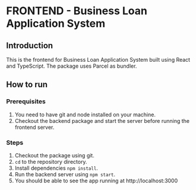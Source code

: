 # FRONTEND - Business Loan Application System

## Introduction
This is the frontend for Business Loan Application System built using React and TypeScript.
The package uses Parcel as bundler.

## How to run
### Prerequisites
1. You need to have git and node installed on your machine.
2. Checkout the backend package and start the server before running the frontend server.

### Steps
1. Checkout the package using git.
2. `cd` to the repository directory.
3. Install dependencies `npm install`.
4. Run the backend server using `npm start`.
5. You should be able to see the app running at http://localhost:3000
